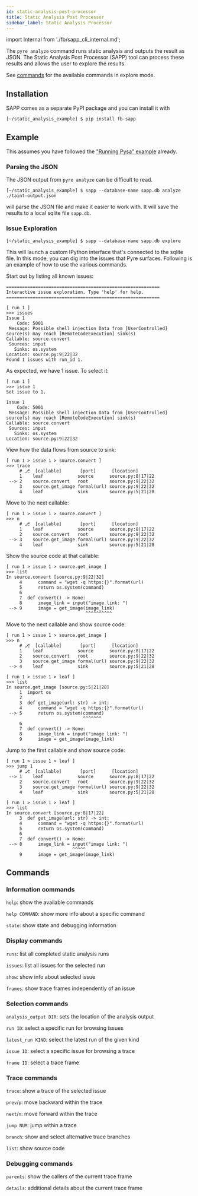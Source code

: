 ```yaml
---
id: static-analysis-post-processor
title: Static Analysis Post Processor
sidebar_label: Static Analysis Processor
---
```


import Internal from './fb/sapp_cli_internal.md';

The `pyre analyze` command runs static analysis and outputs the result as JSON.
The Static Analysis Post Processor (SAPP) tool can process these results and
allows the user to explore the results.

See [commands](#commands) for the available commands in explore mode.

## Installation

SAPP comes as a separate PyPI package and you can install it with

```shell
[~/static_analysis_example] $ pip install fb-sapp
```

## Example

This assumes you have followed the
["Running Pysa" example](pysa_running.md#example) already.

### Parsing the JSON

The JSON output from `pyre analyze` can be difficult to read.

```shell
[~/static_analysis_example] $ sapp --database-name sapp.db analyze ./taint-output.json
```

will parse the JSON file and make it easier to work with. It will save the
results to a local sqlite file `sapp.db`.

### Issue Exploration

```shell
[~/static_analysis_example] $ sapp --database-name sapp.db explore
```

This will launch a custom IPython interface that's connected to the sqlite file.
In this mode, you can dig into the issues that Pyre surfaces. Following is an
example of how to use the various commands.

Start out by listing all known issues:
```text
==========================================================
Interactive issue exploration. Type 'help' for help.
==========================================================

[ run 1 ]
>>> issues
Issue 1
    Code: 5001
 Message: Possible shell injection Data from [UserControlled] source(s) may reach [RemoteCodeExecution] sink(s)
Callable: source.convert
 Sources: input
   Sinks: os.system
Location: source.py:9|22|32
Found 1 issues with run_id 1.
```
As expected, we have 1 issue. To select it:
```text
[ run 1 ]
>>> issue 1
Set issue to 1.

Issue 1
    Code: 5001
 Message: Possible shell injection Data from [UserControlled] source(s) may reach [RemoteCodeExecution] sink(s)
Callable: source.convert
 Sources: input
   Sinks: os.system
Location: source.py:9|22|32
```
View how the data flows from source to sink:
```text
[ run 1 > issue 1 > source.convert ]
>>> trace
     # ⎇  [callable]       [port]      [location]
     1    leaf             source      source.py:8|17|22
 --> 2    source.convert   root        source.py:9|22|32
     3    source.get_image formal(url) source.py:9|22|32
     4    leaf             sink        source.py:5|21|28
```
Move to the next callable:
```text
[ run 1 > issue 1 > source.convert ]
>>> n
     # ⎇  [callable]       [port]      [location]
     1    leaf             source      source.py:8|17|22
     2    source.convert   root        source.py:9|22|32
 --> 3    source.get_image formal(url) source.py:9|22|32
     4    leaf             sink        source.py:5|21|28
```
Show the source code at that callable:
```text
[ run 1 > issue 1 > source.get_image ]
>>> list
In source.convert [source.py:9|22|32]
     4      command = "wget -q https:{}".format(url)
     5      return os.system(command)
     6
     7  def convert() -> None:
     8      image_link = input("image link: ")
 --> 9      image = get_image(image_link)
                              ^^^^^^^^^^
```
Move to the next callable and show source code:
```text
[ run 1 > issue 1 > source.get_image ]
>>> n
     # ⎇  [callable]       [port]      [location]
     1    leaf             source      source.py:8|17|22
     2    source.convert   root        source.py:9|22|32
     3    source.get_image formal(url) source.py:9|22|32
 --> 4    leaf             sink        source.py:5|21|28

[ run 1 > issue 1 > leaf ]
>>> list
In source.get_image [source.py:5|21|28]
     1  import os
     2
     3  def get_image(url: str) -> int:
     4      command = "wget -q https:{}".format(url)
 --> 5      return os.system(command)
                             ^^^^^^^
     6
     7  def convert() -> None:
     8      image_link = input("image link: ")
     9      image = get_image(image_link)
```
Jump to the first callable and show source code:
```text
[ run 1 > issue 1 > leaf ]
>>> jump 1
     # ⎇  [callable]       [port]      [location]
 --> 1    leaf             source      source.py:8|17|22
     2    source.convert   root        source.py:9|22|32
     3    source.get_image formal(url) source.py:9|22|32
     4    leaf             sink        source.py:5|21|28

[ run 1 > issue 1 > leaf ]
>>> list
In source.convert [source.py:8|17|22]
     3  def get_image(url: str) -> int:
     4      command = "wget -q https:{}".format(url)
     5      return os.system(command)
     6
     7  def convert() -> None:
 --> 8      image_link = input("image link: ")
                         ^^^^^
     9      image = get_image(image_link)
```

## Commands

### Information commands

`help`: show the available commands

`help COMMAND`: show more info about a specific command

`state`: show state and debugging information

### Display commands

`runs`: list all completed static analysis runs

`issues`: list all issues for the selected run

`show`: show info about selected issue

`frames`: show trace frames independently of an issue

### Selection commands

`analysis_output DIR`: sets the location of the analysis output

`run ID`: select a specific run for browsing issues

`latest_run KIND`: select the latest run of the given kind

`issue ID`: select a specific issue for browsing a trace

`frame ID`: select a trace frame

### Trace commands

`trace`: show a trace of the selected issue

`prev`/`p`: move backward within the trace

`next`/`n`: move forward within the trace

`jump NUM`: jump within a trace

`branch`: show and select alternative trace branches

`list`: show source code

### Debugging commands

`parents`: show the callers of the current trace frame

`details`: additional details about the current trace frame

<Internal />
